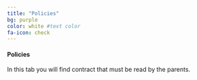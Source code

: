 ```yaml
---
title: "Policies"
bg: purple
color: white #text color
fa-icon: check
---
```


#### Policies 
In this tab you will find contract that must be read by the parents.
